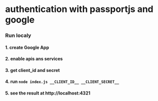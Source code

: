 # authentication with passportjs and google

### Run localy
#### 1. create Google App
#### 2. enable apis ans services
#### 3. get client_id and secret
#### 4. run ```node index.js __CLIENT_ID__ __CLIENT_SECRET__```
#### 5. see the result at http://localhost:4321